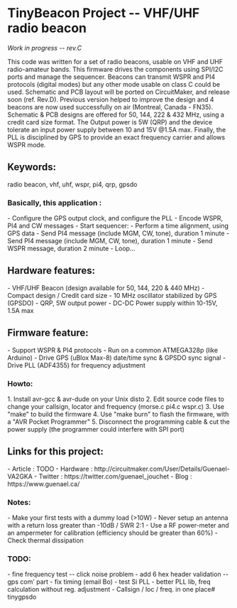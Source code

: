 # TinyBeacon Project -- VHF/UHF radio beacon

*Work in progress -- rev.C*

This code was written for a set of radio beacons, usable on VHF and UHF radio-amateur bands. This firmware drives the components using SPI/I2C ports and manage the sequencer. Beacons can transmit WSPR and PI4 protocols (digital modes) but any other mode usable on class C could be used.
Schematic and PCB layout will be ported on CircuitMaker, and release soon (ref. Rev.D). Previous version helped to improve the design and 4 beacons are now used successfully on air (Montreal, Canada - FN35).
Schematic & PCB designs are offered for 50, 144, 222 & 432 MHz, using a credit card size format. The Output power is 5W (QRP) and the device tolerate an input power supply between 10 and 15V @1.5A max. Finally, the PLL is disciplined by GPS to provide an exact frequency carrier and allows WSPR mode.

<h2>Keywords:</h2>
radio beacon, vhf, uhf, wspr, pi4, qrp, gpsdo

<h3>Basically, this application :</h3>
- Configure the GPS output clock, and configure the PLL
- Encode WSPR, PI4 and CW messages
- Start sequencer:
  - Perform a time alignment, using GPS data
  - Send PI4 message (include MGM, CW, tone), duration 1 minute
  - Send PI4 message (include MGM, CW, tone), duration 1 minute
  - Send WSPR message, duration 2 minute
  - Loop...

<h2>Hardware features:</h2>
- VHF/UHF Beacon (design available for 50, 144, 220 & 440 MHz)
- Compact design / Credit card size
- 10 MHz oscillator stabilized by GPS (GPSDO)
- QRP, 5W output power
- DC-DC Power supply within 10-15V, 1.5A max

<h2>Firmware feature:</h2>
- Support WSPR & PI4 protocols
- Run on a common ATMEGA328p (like Arduino)
- Drive GPS (uBlox Max-8) date/time sync & GPSDO sync signal
- Drive PLL (ADF4355) for frequency adjustment

<h3>Howto:</h3>
1. Install avr-gcc & avr-dude on your Unix disto
2. Edit source code files to change your callsign, locator and frequency (morse.c pi4.c wspr.c)
3. Use "make" to build the firmware
4. Use "make burn" to flash the firmware, with a "AVR Pocket Programmer"
5. Disconnect the programming cable & cut the power supply (the programmer could interfere with SPI port)

<h2>Links for this project:</h2>
- Article : TODO
- Hardware : http://circuitmaker.com/User/Details/Guenael-VA2GKA
- Twitter : https://twitter.com/guenael_jouchet
- Blog : https://www.guenael.ca/

<h3>Notes:</h3>
- Make your first tests with a dummy load (>10W)
- Never setup an antenna with a return loss greater than -10dB / SWR 2:1
- Use a RF power-meter and an ampermeter for calibration (efficiency should be greater than 60%)
- Check thermal dissipation

<h3>TODO:</h3>
- fine frequency test -- click noise problem
- add 6 hex header validation -- gps com' part
- fix timing (email Bo)
- test Si PLL
- better PLL lib, freq calculation without reg. adjustment
- Callsign / loc / freq. in one place# tinygpsdo
